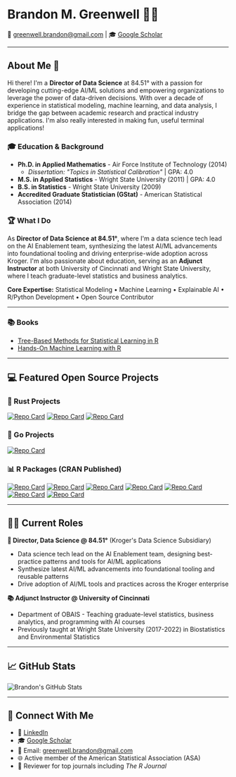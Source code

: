 # Brandon M. Greenwell 👨‍💻

📧 [greenwell.brandon@gmail.com](mailto:greenwell.brandon@gmail.com) | 🎓 [Google Scholar](https://scholar.google.com/citations?user=YUHzBUEAAAAJ&hl=en)

---

## About Me 🚀

Hi there! I'm a **Director of Data Science** at 84.51° with a passion for developing cutting-edge AI/ML solutions and empowering organizations to leverage the power of data-driven decisions. With over a decade of experience in statistical modeling, machine learning, and data analysis, I bridge the gap between academic research and practical industry applications. I'm also really interested in making fun, useful terminal applications!

### 🎓 Education & Background

- **Ph.D. in Applied Mathematics** - Air Force Institute of Technology (2014) 
  - *Dissertation: "Topics in Statistical Calibration"* | GPA: 4.0
- **M.S. in Applied Statistics** - Wright State University (2011) | GPA: 4.0  
- **B.S. in Statistics** - Wright State University (2009)
- **Accredited Graduate Statistician (GStat)** - American Statistical Association (2014)

### 🏆 What I Do

As **Director of Data Science at 84.51°**, where I'm a data science tech lead on the AI Enablement team, synthesizing the latest AI/ML advancements into foundational tooling and driving enterprise-wide adoption across Kroger. I'm also passionate about education, serving as an **Adjunct Instructor** at both University of Cincinnati and Wright State University, where I teach graduate-level statistics and business analytics.

**Core Expertise:** Statistical Modeling • Machine Learning • Explainable AI • R/Python Development • Open Source Contributor

---

### 📚 Books

- [Tree-Based Methods for Statistical Learning in R](https://www.routledge.com/Tree-Based-Methods-for-Statistical-Learning-in-R/Greenwell/p/book/9781032122569)
- [Hands-On Machine Learning with R](https://www.routledge.com/Hands-On-Machine-Learning-with-R/Boehmke-Greenwell/p/book/9781138495685)

---

## 💻 Featured Open Source Projects

### 🦀 Rust Projects
[![Repo Card](https://github-readme-stats.vercel.app/api/pin/?username=bgreenwell&repo=doxx&theme=dracula&cache_seconds=1800)](https://github.com/bgreenwell/doxx)
[![Repo Card](https://github-readme-stats.vercel.app/api/pin/?username=bgreenwell&repo=lstr&theme=dracula&cache_seconds=1800)](https://github.com/bgreenwell/lstr)
[![Repo Card](https://github-readme-stats.vercel.app/api/pin/?username=bgreenwell&repo=rjot&theme=dracula&cache_seconds=1800)](https://github.com/bgreenwell/rjot)

### 🐹 Go Projects
[![Repo Card](https://github-readme-stats.vercel.app/api/pin/?username=bgreenwell&repo=gitego&theme=dracula&cache_seconds=1800)](https://github.com/bgreenwell/gitego)

### 📊 R Packages (CRAN Published)
[![Repo Card](https://github-readme-stats.vercel.app/api/pin/?username=bgreenwell&repo=fastshap&theme=dracula&cache_seconds=1800)](https://github.com/bgreenwell/fastshap)
[![Repo Card](https://github-readme-stats.vercel.app/api/pin/?username=bgreenwell&repo=pdp&theme=dracula&cache_seconds=1800)](https://github.com/bgreenwell/pdp)
[![Repo Card](https://github-readme-stats.vercel.app/api/pin/?username=koalaverse&repo=vip&theme=dracula&cache_seconds=1800)](https://github.com/koalaverse/vip)
[![Repo Card](https://github-readme-stats.vercel.app/api/pin/?username=koalaverse&repo=sure&theme=dracula&cache_seconds=1800)](https://github.com/koalaverse/sure)
[![Repo Card](https://github-readme-stats.vercel.app/api/pin/?username=bgreenwell&repo=investr&theme=dracula&cache_seconds=1800)](https://github.com/bgreenwell/investr)
[![Repo Card](https://github-readme-stats.vercel.app/api/pin/?username=bgreenwell&repo=ebm&theme=dracula&cache_seconds=1800)](https://github.com/bgreenwell/ebm)
[![Repo Card](https://github-readme-stats.vercel.app/api/pin/?username=bgreenwell&repo=statlingua&theme=dracula&cache_seconds=1800)](https://github.com/bgreenwell/statlingua)

---

## 👨‍💻 Current Roles

**🏢 Director, Data Science @ 84.51°** (Kroger's Data Science Subsidiary)
- Data science tech lead on the AI Enablement team, designing best-practice patterns and tools for AI/ML applications
- Synthesize latest AI/ML advancements into foundational tooling and reusable patterns
- Drive adoption of AI/ML tools and practices across the Kroger enterprise

**📚 Adjunct Instructor @ University of Cincinnati** 
- Department of OBAIS - Teaching graduate-level statistics, business analytics, and programming with AI courses
- Previously taught at Wright State University (2017-2022) in Biostatistics and Environmental Statistics

---

## 📈 GitHub Stats

![Brandon's GitHub Stats](https://github-readme-stats.vercel.app/api?username=bgreenwell&show_icons=true&theme=dracula&cache_seconds=1800)

---

## 🤝 Connect With Me

- 💼 [LinkedIn](https://www.linkedin.com/in/brandon-greenwell/)
- 🎓 [Google Scholar](https://scholar.google.com/citations?user=YUHzBUEAAAAJ&hl=en)
- 📧 Email: greenwell.brandon@gmail.com
- 🌐 Active member of the American Statistical Association (ASA)
- 📝 Reviewer for top journals including *The R Journal*
